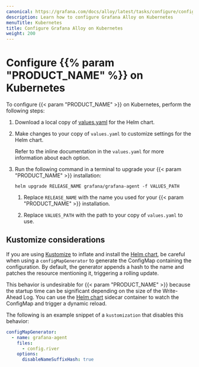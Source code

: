 ```yaml
---
canonical: https://grafana.com/docs/alloy/latest/tasks/configure/configure-kubernetes/
description: Learn how to configure Grafana Alloy on Kubernetes
menuTitle: Kubernetes
title: Configure Grafana Alloy on Kubernetes
weight: 200
---
```


# Configure {{% param "PRODUCT_NAME" %}} on Kubernetes

To configure {{< param "PRODUCT_NAME" >}} on Kubernetes, perform the following steps:

1. Download a local copy of [values.yaml][] for the Helm chart.

1. Make changes to your copy of `values.yaml` to customize settings for the Helm chart.

   Refer to the inline documentation in the `values.yaml` for more information about each option.

1. Run the following command in a terminal to upgrade your {{< param "PRODUCT_NAME" >}} installation:

   ```shell
   helm upgrade RELEASE_NAME grafana/grafana-agent -f VALUES_PATH
   ```

   1. Replace `RELEASE_NAME` with the name you used for your {{< param "PRODUCT_NAME" >}} installation.

   1. Replace `VALUES_PATH` with the path to your copy of `values.yaml` to use.

## Kustomize considerations

If you are using [Kustomize][] to inflate and install the [Helm chart][], be careful when using a `configMapGenerator` to generate the ConfigMap containing the configuration.
By default, the generator appends a hash to the name and patches the resource mentioning it, triggering a rolling update.

This behavior is undesirable for {{< param "PRODUCT_NAME" >}} because the startup time can be significant depending on the size of the Write-Ahead Log.
You can use the [Helm chart][] sidecar container to watch the ConfigMap and trigger a dynamic reload.

The following is an example snippet of a `kustomization` that disables this behavior:

```yaml
configMapGenerator:
  - name: grafana-agent
    files:
      - config.river
    options:
      disableNameSuffixHash: true
```
[values.yaml]: https://raw.githubusercontent.com/grafana/agent/main/operations/helm/charts/grafana-agent/values.yaml
[Helm chart]: https://github.com/grafana/agent/tree/main/operations/helm/charts/grafana-agent
[Kustomize]: https://kubernetes.io/docs/tasks/manage-kubernetes-objects/kustomization/
